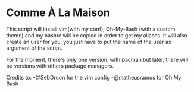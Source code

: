 # Comme À La Maison

This script will install vim(with my conf), Oh-My-Bash (with a custom theme) and my bashrc will be copied in order to get my aliases. It will also create an user for you, you just have to put the name of the user as argument of the script.

For the moment, there's only one version: with pacman but later, there will be versions with others package managers.

Credits to: 
  -@SebDruon for the vim config 
  -@matheusramos for Oh My Bash
